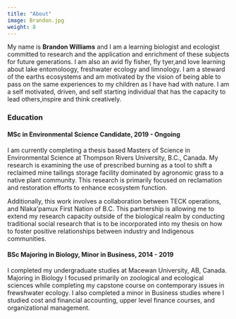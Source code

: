 ```yaml
---
title: "About"
image: Brandon.jpg
weight: 8
---
```



My name is **Brandon Williams** and I am a learning biologist and ecologist committed to research and the application and enrichment of these subjects for future generations. I am also an avid fly fisher, fly tyer,and love learning about lake entomoloogy, freshwater ecology and limnology.  I am a steward of the earths ecosystems and am motivated by the vision of being able to pass on the same experiences to my children as I have had with nature. I am a self motivated, driven, and self starting individual that has the capacity to lead others,inspire and think creatively.


### Education


#### MSc in Environmental Science Candidate, 2019 - Ongoing

I am currently completing a thesis based Masters of Science in Environmental Science at Thompson Rivers University, B.C., Canada. My research is examining the use of prescribed burning as a tool to shift a reclaimed mine tailings storage facility dominated by agronomic grass to a native plant community. This research is primarily focused on reclamation and restoration efforts to enhance ecosystem function.

Additionally, this work involves a collaboration between TECK operations, and Nlaka'pamux First Nation of B.C. This partnership is allowing me to extend my research capacity outside of the biological realm by conducting traditional social research that is to be incorporated into my thesis on how to foster positive relationships between industry and Indigenous communities.

#### BSc Majoring in Biology, Minor in Business, 2014 - 2019

I completed my undergraduate studies at Macewan University, AB, Canada. Majoring in Biology I focused primarily on zoological and ecological sciences while completing my capstone course on contemporary issues in frewshwater ecology. I also completed a minor in Business studies where I studied cost and financial accounting, upper level finance courses, and organizational management. 
